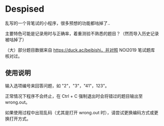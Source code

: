 # Despised
乱写的一个背笔试的小程序，很多预想的功能都咕掉了..

主要特色可能是记录用时与正确率，着重测验不熟悉的题目？（然而导入历史记录被咕掉了）

（大）部分题目数据来自 https://duck.ac/beibishi，并对照 NOI2019 笔试题库核对过。

## 使用说明

输入选项编号来回答问题，如 "2"，"3"，"41"，123"。

正常情况下程序不会终止，在 Ctrl + C 强制退出时会将错过的题目输出至 wrong.out。

如果使用过程中出现乱码（尤其是打开 wrong.out 时），请尝试更换编码方式或更换打开方式。
